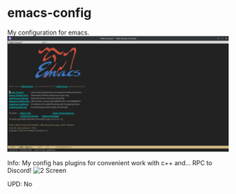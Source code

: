 # emacs-config
My configuration for emacs.
![1 Screen](https://github.com/wholos/emacs-config/blob/main/emacs.png)

Info:
My config has plugins for convenient work with c++ and... RPC to Discord!
![2 Screen](https://github.com/wholos/emacs-config/blob/main/emacrpc.png)

UPD: No
